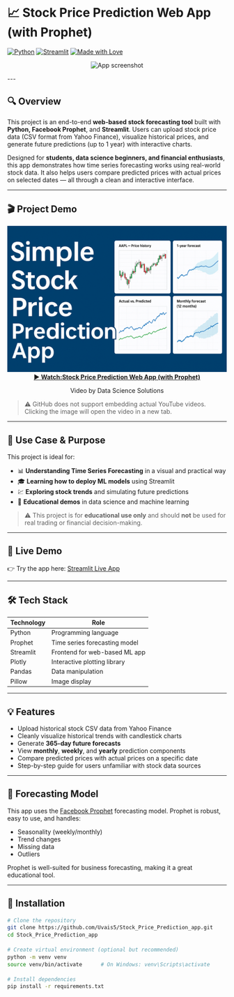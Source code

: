 # 📈 Stock Price Prediction Web App (with Prophet)


[![Python](https://img.shields.io/badge/Python-3.8%2B-blue?logo=python)](https://www.python.org/)
[![Streamlit](https://img.shields.io/badge/Built%20with-Streamlit-orange?logo=streamlit)](https://streamlit.io/)
[![Made with Love](https://img.shields.io/badge/Made%20with-%E2%9D%A4-red)](#)

<p align="center">
  <img src="intro_stock.gif" alt="App screenshot" width="800">
</p>
---

## 🔍 Overview

This project is an end-to-end **web-based stock forecasting tool** built with **Python, Facebook Prophet**, and **Streamlit**. Users can upload stock price data (CSV format from Yahoo Finance), visualize historical prices, and generate future predictions (up to 1 year) with interactive charts.

Designed for **students, data science beginners, and financial enthusiasts**, this app demonstrates how time series forecasting works using real-world stock data. It also helps users compare predicted prices with actual prices on selected dates — all through a clean and interactive interface.

---

## 🎬 Project Demo

<div align="center">
  <a href="https://youtu.be/kZP5kroO56Q?si=IAgaUtPpsjqIgkni" target="_blank">
    <img src="stock_thumbnail.png" alt="Watch Anime Recommendation System Demo" width="640">
  </a>
  <br>
  <strong><a href="https://www.youtube.com/watch?v=DF53aO3G2jQ&ab_channel=uvaissaifi" target="_blank">▶️ Watch:Stock Price Prediction Web App (with Prophet)</a></strong>
  <p>Video by Data Science Solutions</p>
</div>

> ⚠️ GitHub does not support embedding actual YouTube videos. Clicking the image will open the video in a new tab.


---

## 🎯 Use Case & Purpose

This project is ideal for:

- 📊 **Understanding Time Series Forecasting** in a visual and practical way
- 🎓 **Learning how to deploy ML models** using Streamlit
- 💹 **Exploring stock trends** and simulating future predictions
- 🧪 **Educational demos** in data science and machine learning

> ⚠️ This project is for **educational use only** and should **not** be used for real trading or financial decision-making.

---

## 🚀 Live Demo

👉 Try the app here: [Streamlit Live App](https://share.streamlit.io/uvais5/stock_price_prediction_app/main/app.py)

---

## 🛠 Tech Stack

| Technology    | Role                               |
|---------------|------------------------------------|
| Python        | Programming language               |
| Prophet       | Time series forecasting model      |
| Streamlit     | Frontend for web-based ML app      |
| Plotly        | Interactive plotting library       |
| Pandas        | Data manipulation                  |
| Pillow        | Image display                      |

---

## 💡 Features

- Upload historical stock CSV data from Yahoo Finance
- Cleanly visualize historical trends with candlestick charts
- Generate **365-day future forecasts**
- View **monthly**, **weekly**, and **yearly** prediction components
- Compare predicted prices with actual prices on a specific date
- Step-by-step guide for users unfamiliar with stock data sources

---

## 🧠 Forecasting Model

This app uses the [Facebook Prophet](https://facebook.github.io/prophet/) forecasting model. Prophet is robust, easy to use, and handles:

- Seasonality (weekly/monthly)
- Trend changes
- Missing data
- Outliers

Prophet is well-suited for business forecasting, making it a great educational tool.

---

## 🔧 Installation

```bash
# Clone the repository
git clone https://github.com/Uvais5/Stock_Price_Prediction_app.git
cd Stock_Price_Prediction_app

# Create virtual environment (optional but recommended)
python -m venv venv
source venv/bin/activate      # On Windows: venv\Scripts\activate

# Install dependencies
pip install -r requirements.txt
